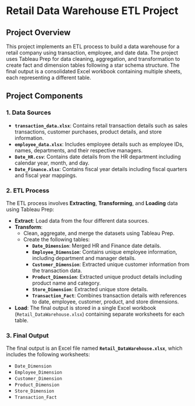 # Retail Data Warehouse ETL Project

## Project Overview
This project implements an ETL process to build a data warehouse for a retail company using transaction, employee, and date data. The project uses Tableau Prep for data cleaning, aggregation, and transformation to create fact and dimension tables following a star schema structure. The final output is a consolidated Excel workbook containing multiple sheets, each representing a different table.

## Project Components

### 1. Data Sources
- **`transaction_data.xlsx`**: Contains retail transaction details such as sales transactions, customer purchases, product details, and store information.
- **`employee_data.xlsx`**: Includes employee details such as employee IDs, names, departments, and their respective managers.
- **`Date_HR.csv`**: Contains date details from the HR department including calendar year, month, and day.
- **`Date_Finance.xlsx`**: Contains fiscal year details including fiscal quarters and fiscal year mappings.

### 2. ETL Process
The ETL process involves **Extracting**, **Transforming**, and **Loading** data using Tableau Prep:

- **Extract**: Load data from the four different data sources.
- **Transform**: 
  - Clean, aggregate, and merge the datasets using Tableau Prep.
  - Create the following tables:
    - **`Date_Dimension`**: Merged HR and Finance date details.
    - **`Employee_Dimension`**: Contains unique employee information, including department and manager details.
    - **`Customer_Dimension`**: Extracted unique customer information from the transaction data.
    - **`Product_Dimension`**: Extracted unique product details including product name and category.
    - **`Store_Dimension`**: Extracted unique store details.
    - **`Transaction_Fact`**: Combines transaction details with references to date, employee, customer, product, and store dimensions.
- **Load**: The final output is stored in a single Excel workbook (`Retail_DataWarehouse.xlsx`) containing separate worksheets for each table.

### 3. Final Output
The final output is an Excel file named **`Retail_DataWarehouse.xlsx`**, which includes the following worksheets:

- `Date_Dimension`
- `Employee_Dimension`
- `Customer_Dimension`
- `Product_Dimension`
- `Store_Dimension`
- `Transaction_Fact`
